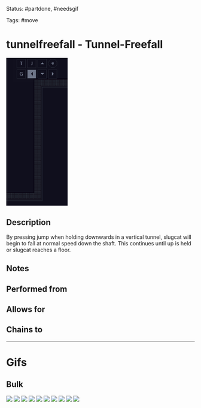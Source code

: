 Status: #partdone, #needsgif 

Tags: #move

# tunnelfreefall - Tunnel-Freefall
<img src=https://raw.githubusercontent.com/LauraHannah44/Rain-World-Movement/main/Files/tunnelfreefall_header.gif>

## Description
By pressing jump when holding downwards in a vertical tunnel, slugcat will begin to fall at normal speed down the shaft. This continues until up is held or slugcat reaches a floor.

## Notes


## Performed from


## Allows for


## Chains to


___
# Gifs
## Bulk
<img src=https://raw.githubusercontent.com/LauraHannah44/Rain-World-Movement/main/Files/tunnelfreefall_0.gif>

<img src=https://raw.githubusercontent.com/LauraHannah44/Rain-World-Movement/main/Files/tunnelfreefall_1.gif>

<img src=https://raw.githubusercontent.com/LauraHannah44/Rain-World-Movement/main/Files/tunnelfreefall_2.gif>

<img src=https://raw.githubusercontent.com/LauraHannah44/Rain-World-Movement/main/Files/tunnelfreefall_3.gif>

<img src=https://raw.githubusercontent.com/LauraHannah44/Rain-World-Movement/main/Files/tunnelfreefall_4.gif>

<img src=https://raw.githubusercontent.com/LauraHannah44/Rain-World-Movement/main/Files/tunnelfreefall_5.gif>

<img src=https://raw.githubusercontent.com/LauraHannah44/Rain-World-Movement/main/Files/tunnelfreefall_6.gif>

<img src=https://raw.githubusercontent.com/LauraHannah44/Rain-World-Movement/main/Files/tunnelfreefall_7.gif>

<img src=https://raw.githubusercontent.com/LauraHannah44/Rain-World-Movement/main/Files/tunnelfreefall_8.gif>

<img src=https://raw.githubusercontent.com/LauraHannah44/Rain-World-Movement/main/Files/tunnelfreefall_9.gif>
